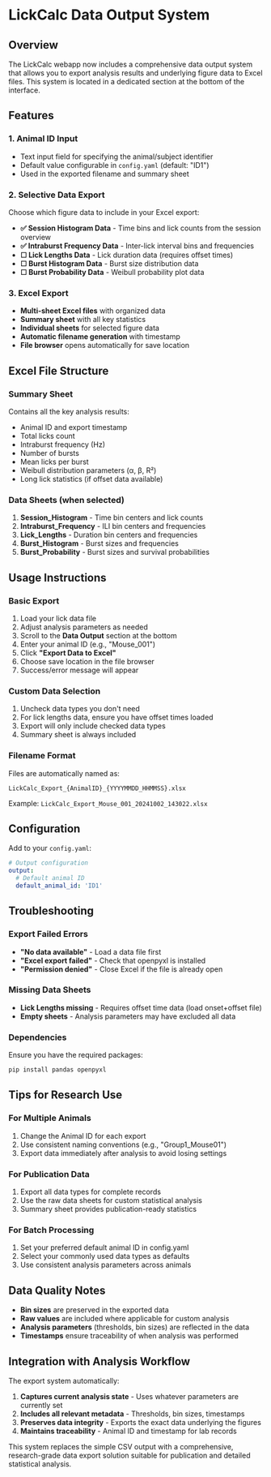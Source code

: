 # LickCalc Data Output System

## Overview

The LickCalc webapp now includes a comprehensive data output system that allows you to export analysis results and underlying figure data to Excel files. This system is located in a dedicated section at the bottom of the interface.

## Features

### 1. **Animal ID Input**
- Text input field for specifying the animal/subject identifier
- Default value configurable in `config.yaml` (default: "ID1")
- Used in the exported filename and summary sheet

### 2. **Selective Data Export**
Choose which figure data to include in your Excel export:

- **✅ Session Histogram Data** - Time bins and lick counts from the session overview
- **✅ Intraburst Frequency Data** - Inter-lick interval bins and frequencies  
- **☐ Lick Lengths Data** - Lick duration data (requires offset times)
- **☐ Burst Histogram Data** - Burst size distribution data
- **☐ Burst Probability Data** - Weibull probability plot data

### 3. **Excel Export**
- **Multi-sheet Excel files** with organized data
- **Summary sheet** with all key statistics
- **Individual sheets** for selected figure data
- **Automatic filename generation** with timestamp
- **File browser** opens automatically for save location

## Excel File Structure

### Summary Sheet
Contains all the key analysis results:
- Animal ID and export timestamp
- Total licks count
- Intraburst frequency (Hz)
- Number of bursts
- Mean licks per burst
- Weibull distribution parameters (α, β, R²)
- Long lick statistics (if offset data available)

### Data Sheets (when selected)
1. **Session_Histogram** - Time bin centers and lick counts
2. **Intraburst_Frequency** - ILI bin centers and frequencies
3. **Lick_Lengths** - Duration bin centers and frequencies
4. **Burst_Histogram** - Burst sizes and frequencies
5. **Burst_Probability** - Burst sizes and survival probabilities

## Usage Instructions

### Basic Export
1. Load your lick data file
2. Adjust analysis parameters as needed
3. Scroll to the **Data Output** section at the bottom
4. Enter your animal ID (e.g., "Mouse_001")
5. Click **"Export Data to Excel"**
6. Choose save location in the file browser
7. Success/error message will appear

### Custom Data Selection
1. Uncheck data types you don't need
2. For lick lengths data, ensure you have offset times loaded
3. Export will only include checked data types
4. Summary sheet is always included

### Filename Format
Files are automatically named as:
```
LickCalc_Export_{AnimalID}_{YYYYMMDD_HHMMSS}.xlsx
```
Example: `LickCalc_Export_Mouse_001_20241002_143022.xlsx`

## Configuration

Add to your `config.yaml`:

```yaml
# Output configuration
output:
  # Default animal ID
  default_animal_id: 'ID1'
```

## Troubleshooting

### Export Failed Errors
- **"No data available"** - Load a data file first
- **"Excel export failed"** - Check that openpyxl is installed
- **"Permission denied"** - Close Excel if the file is already open

### Missing Data Sheets
- **Lick Lengths missing** - Requires offset time data (load onset+offset file)
- **Empty sheets** - Analysis parameters may have excluded all data

### Dependencies
Ensure you have the required packages:
```bash
pip install pandas openpyxl
```

## Tips for Research Use

### For Multiple Animals
1. Change the Animal ID for each export
2. Use consistent naming conventions (e.g., "Group1_Mouse01")
3. Export data immediately after analysis to avoid losing settings

### For Publication Data
1. Export all data types for complete records
2. Use the raw data sheets for custom statistical analysis
3. Summary sheet provides publication-ready statistics

### For Batch Processing
1. Set your preferred default animal ID in config.yaml
2. Select your commonly used data types as defaults
3. Use consistent analysis parameters across animals

## Data Quality Notes

- **Bin sizes** are preserved in the exported data
- **Raw values** are included where applicable for custom analysis
- **Analysis parameters** (thresholds, bin sizes) are reflected in the data
- **Timestamps** ensure traceability of when analysis was performed

## Integration with Analysis Workflow

The export system automatically:
1. **Captures current analysis state** - Uses whatever parameters are currently set
2. **Includes all relevant metadata** - Thresholds, bin sizes, timestamps
3. **Preserves data integrity** - Exports the exact data underlying the figures
4. **Maintains traceability** - Animal ID and timestamp for lab records

This system replaces the simple CSV output with a comprehensive, research-grade data export solution suitable for publication and detailed statistical analysis.